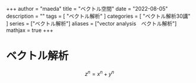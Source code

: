 +++
author = "maeda"
title = "ベクトル空間"
date = "2022-08-05"
description = ""
tags = [
    "ベクトル解析"
]
categories = [
    "ベクトル解析30講"
]
series = ["ベクトル解析"]
aliases = ["vector analysis　ベクトル解析"]
mathjax = true
+++

# ベクトル解析

$$
z^n = x^n + y^n
$$
